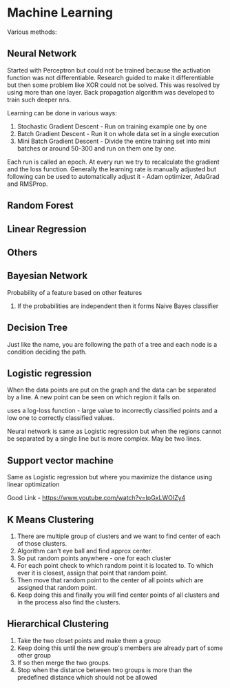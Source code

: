 # Machine Learning

Various methods:

## Neural Network

Started with Perceptron but could not be trained because the activation function was not differentiable. Research guided to make it differentiable but then some problem like XOR could not be solved. This was resolved by using more than one layer. Back propagation algorithm was developed to train such deeper nns.

Learning can be done in various ways:

  1. Stochastic Gradient Descent - Run on training example one by one
  2. Batch Gradient Descent - Run it on whole data set in a single execution
  3. Mini Batch Gradient Descent - Divide the entire training set into mini batches or around 50-300 and run on them one by one.

  Each run is called an epoch. At every run we try to recalculate the gradient and the loss function. Generally the learning rate is manually adjusted but following can be used to automatically adjust it - Adam optimizer, AdaGrad and RMSProp.

## Random Forest

## Linear Regression

## Others

## Bayesian Network

Probability of a feature based on other features

1. If the probabilities are independent then it forms Naive Bayes classifier

## Decision Tree

Just like the name, you are following the path of a tree and each node is a condition deciding the path.

## Logistic regression

When the data points are put on the graph and the data can be separated by a line. A new point can be seen on which region it falls on.

uses a log-loss function - large value to incorrectly classified points and a low one to correctly classified values.

Neural network is same as Logistic regression but when the regions cannot be separated by a single line but is more complex. May be two lines.

## Support vector machine

Same as Logistic regression but where you maximize the distance using linear optimization

Good Link - https://www.youtube.com/watch?v=IpGxLWOIZy4

## K Means Clustering

1. There are multiple group of clusters and we want to find center of each of those clusters.
2. Algorithm can't eye ball and find approx center.
3. So put random points anywhere - one for each cluster
4. For each point check to which random point it is located to. To which ever it is closest, assign that point that random point.
5. Then move that random point to the center of all points which are assigned that random point.
6. Keep doing this and finally you will find center points of all clusters and in the process also find the clusters.


## Hierarchical Clustering

1. Take the two closet points and make them a group
2. Keep doing this until the new group's members are already part of some other group
3. If so then merge the two groups.
4. Stop when the distance between two groups is more than the predefined distance which should not be allowed
